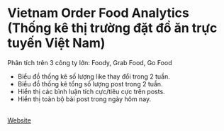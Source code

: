 # Vietnam Order Food Analytics (Thống kê thị trường đặt đồ ăn trực tuyến Việt Nam)
Phân tích trên 3 công ty lớn: Foody, Grab Food, Go Food
- Biểu đồ thống kê số lượng like thay đổi trong 2 tuần.
- Biểu đồ thống kê tổng số lượng post trong 2 tuần.
- Hiển thị các bình luận tích cực/tiêu cực trên posts.
- Hiển thị toàn bộ bài post trong ngày hôm nay.
<br/>
<a href="https://nhaphobietthuquan2.com/giao-do-an-viet-nam/">Website</a>
